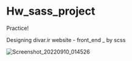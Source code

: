 # Hw_sass_project

Practice!

Designing divar.ir website - front_end _ by scss

![Screenshot_20220910_014526](https://user-images.githubusercontent.com/66774651/189447200-804e8f22-ac21-44c4-870c-7029f45ebed1.png)
